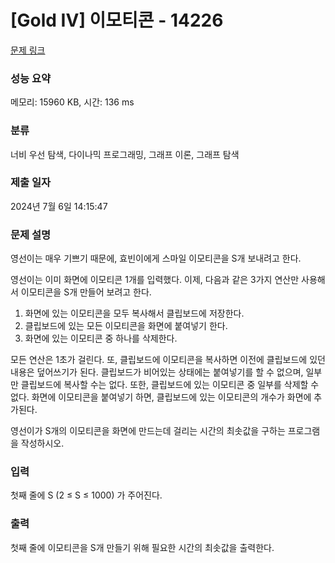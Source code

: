 # [Gold IV] 이모티콘 - 14226 

[문제 링크](https://www.acmicpc.net/problem/14226) 

### 성능 요약

메모리: 15960 KB, 시간: 136 ms

### 분류

너비 우선 탐색, 다이나믹 프로그래밍, 그래프 이론, 그래프 탐색

### 제출 일자

2024년 7월 6일 14:15:47

### 문제 설명

<p>영선이는 매우 기쁘기 때문에, 효빈이에게 스마일 이모티콘을 S개 보내려고 한다.</p>

<p>영선이는 이미 화면에 이모티콘 1개를 입력했다. 이제, 다음과 같은 3가지 연산만 사용해서 이모티콘을 S개 만들어 보려고 한다.</p>

<ol>
	<li>화면에 있는 이모티콘을 모두 복사해서 클립보드에 저장한다.</li>
	<li>클립보드에 있는 모든 이모티콘을 화면에 붙여넣기 한다.</li>
	<li>화면에 있는 이모티콘 중 하나를 삭제한다.</li>
</ol>

<p>모든 연산은 1초가 걸린다. 또, 클립보드에 이모티콘을 복사하면 이전에 클립보드에 있던 내용은 덮어쓰기가 된다. 클립보드가 비어있는 상태에는 붙여넣기를 할 수 없으며, 일부만 클립보드에 복사할 수는 없다. 또한, 클립보드에 있는 이모티콘 중 일부를 삭제할 수 없다. 화면에 이모티콘을 붙여넣기 하면, 클립보드에 있는 이모티콘의 개수가 화면에 추가된다.</p>

<p>영선이가 S개의 이모티콘을 화면에 만드는데 걸리는 시간의 최솟값을 구하는 프로그램을 작성하시오.</p>

### 입력 

 <p>첫째 줄에 S (2 ≤ S ≤ 1000) 가 주어진다.</p>

### 출력 

 <p>첫째 줄에 이모티콘을 S개 만들기 위해 필요한 시간의 최솟값을 출력한다.</p>

